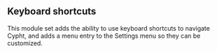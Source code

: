 ## Keyboard shortcuts

This module set adds the ability to use keyboard shortcuts to navigate Cypht,
and adds a menu entry to the Settings menu so they can be customized.
